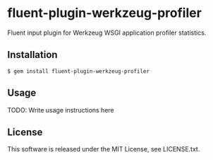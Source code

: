 # fluent-plugin-werkzeug-profiler

Fluent input plugin for Werkzeug WSGI application profiler statistics.

## Installation

```
$ gem install fluent-plugin-werkzeug-profiler
```

## Usage

TODO: Write usage instructions here

## License

This software is released under the MIT License, see LICENSE.txt.
